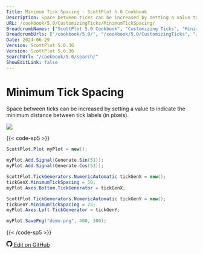 ```yaml
---
Title: Minimum Tick Spacing - ScottPlot 5.0 Cookbook
Description: Space between ticks can be increased by setting a value to indicate the minimum distance between tick labels (in pixels).
URL: /cookbook/5.0/CustomizingTicks/MinimumTickSpacing/
BreadcrumbNames: ["ScottPlot 5.0 Cookbook", "Customizing Ticks", "Minimum Tick Spacing"]
BreadcrumbUrls: ["/cookbook/5.0/", "/cookbook/5.0/CustomizingTicks", "/cookbook/5.0/CustomizingTicks/MinimumTickSpacing"]
Date: 2024-06-29
Version: ScottPlot 5.0.36
Version: ScottPlot 5.0.36
SearchUrl: "/cookbook/5.0/search/"
ShowEditLink: false
---
```


# Minimum Tick Spacing


Space between ticks can be increased by setting a value to indicate the minimum distance between tick labels (in pixels).

[![](/cookbook/5.0/images/MinimumTickSpacing.png?240629072232)](/cookbook/5.0/images/MinimumTickSpacing.png?240629072232)

{{< code-sp5 >}}

```cs
ScottPlot.Plot myPlot = new();

myPlot.Add.Signal(Generate.Sin(51));
myPlot.Add.Signal(Generate.Cos(51));

ScottPlot.TickGenerators.NumericAutomatic tickGenX = new();
tickGenX.MinimumTickSpacing = 50;
myPlot.Axes.Bottom.TickGenerator = tickGenX;

ScottPlot.TickGenerators.NumericAutomatic tickGenY = new();
tickGenY.MinimumTickSpacing = 25;
myPlot.Axes.Left.TickGenerator = tickGenY;

myPlot.SavePng("demo.png", 400, 300);

```

{{< /code-sp5 >}}

<a href='https://github.com/ScottPlot/ScottPlot/blob/main/src/ScottPlot5/ScottPlot5%20Cookbook/Recipes/Axis/CustomizingTicks.cs'><svg xmlns="http://www.w3.org/2000/svg" width="16" height="16" fill="currentColor" class="mb-1 bi bi-github" viewBox="0 0 16 16">
  <path d="M8 0C3.58 0 0 3.58 0 8c0 3.54 2.29 6.53 5.47 7.59.4.07.55-.17.55-.38 0-.19-.01-.82-.01-1.49-2.01.37-2.53-.49-2.69-.94-.09-.23-.48-.94-.82-1.13-.28-.15-.68-.52-.01-.53.63-.01 1.08.58 1.23.82.72 1.21 1.87.87 2.33.66.07-.52.28-.87.51-1.07-1.78-.2-3.64-.89-3.64-3.95 0-.87.31-1.59.82-2.15-.08-.2-.36-1.02.08-2.12 0 0 .67-.21 2.2.82.64-.18 1.32-.27 2-.27s1.36.09 2 .27c1.53-1.04 2.2-.82 2.2-.82.44 1.1.16 1.92.08 2.12.51.56.82 1.27.82 2.15 0 3.07-1.87 3.75-3.65 3.95.29.25.54.73.54 1.48 0 1.07-.01 1.93-.01 2.2 0 .21.15.46.55.38A8.01 8.01 0 0 0 16 8c0-4.42-3.58-8-8-8"/>
</svg> Edit on GitHub</a>

